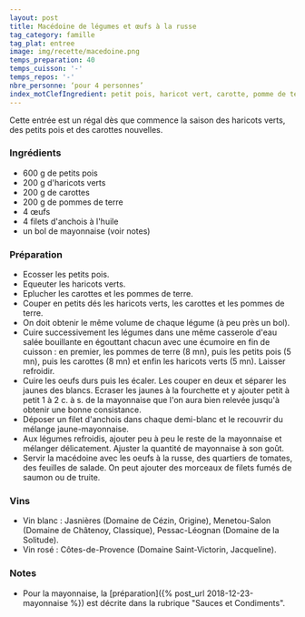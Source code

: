 ```yaml
---
layout: post
title: Macédoine de légumes et œufs à la russe
tag_category: famille
tag_plat: entree
image: img/recette/macedoine.png
temps_preparation: 40
temps_cuisson: '-'
temps_repos: '-'
nbre_personne: ‘pour 4 personnes’
index_motClefIngredient: petit pois, haricot vert, carotte, pomme de terre, œuf, anchois, mayonnaise
---
```

Cette entrée est un régal dès que commence la saison des haricots verts, des petits pois et des carottes nouvelles.

### Ingrédients
* 600 g de petits pois
* 200 g d'haricots verts
* 200 g de carottes
* 200 g de pommes de terre
* 4 œufs
* 4 filets d'anchois à l'huile
* un bol de mayonnaise (voir notes)

### Préparation
* Ecosser les petits pois.
* Equeuter les haricots verts.
* Eplucher les carottes et les pommes de terre.
* Couper en petits dés les haricots verts, les carottes et les pommes de terre.
* On doit obtenir le même volume de chaque légume (à peu près un bol).
* Cuire successivement les légumes dans une même casserole d'eau salée bouillante en égouttant chacun avec une écumoire en fin de cuisson : en premier, les pommes de terre (8 mn), puis les petits pois (5 mn), puis les carottes (8 mn) et enfin les haricots verts (5 mn). Laisser refroidir.
* Cuire les oeufs durs puis les écaler. Les couper en deux et séparer les jaunes des blancs. Ecraser les jaunes à la fourchette et y ajouter petit à petit 1 à 2 c. à s. de la mayonnaise que l'on aura bien relevée jusqu'à obtenir une bonne consistance.
* Déposer un filet d'anchois dans chaque demi-blanc et le recouvrir du mélange jaune-mayonnaise.
* Aux légumes refroidis, ajouter peu à peu le reste de la mayonnaise et mélanger délicatement. Ajuster la quantité de mayonnaise à son goût.
* Servir la macédoine avec les oeufs à la russe, des quartiers de tomates, des feuilles de salade. On peut ajouter des morceaux de filets fumés de saumon ou de truite.

### Vins
* Vin blanc : Jasnières (Domaine de Cézin, Origine), Menetou-Salon (Domaine de Châtenoy, Classique), Pessac-Léognan (Domaine de la Solitude).
* Vin rosé : Côtes-de-Provence (Domaine Saint-Victorin, Jacqueline).

### Notes
* Pour la mayonnaise, la [préparation]({% post_url 2018-12-23-mayonnaise %}) est décrite dans la rubrique "Sauces et Condiments".
